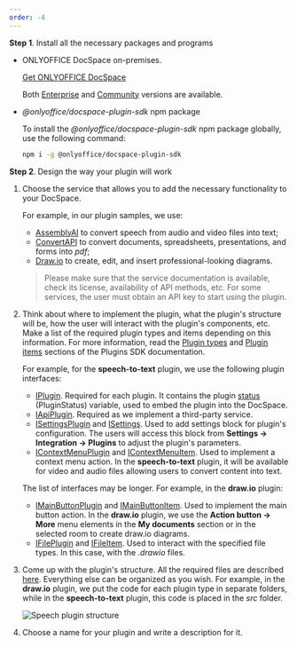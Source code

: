 ```yaml
---
order: -4
---
```


**Step 1**. Install all the necessary packages and programs

- ONLYOFFICE DocSpace on-premises.

  [Get ONLYOFFICE DocSpace](https://www.onlyoffice.com/download-docspace.aspx?from=api#docspace-enterprise)

  Both [Enterprise](https://helpcenter.onlyoffice.com/installation/docspace-enterprise-index.aspx?from=api) and [Community](https://helpcenter.onlyoffice.com/installation/docspace-community-index.aspx?from=api) versions are available.

- *@onlyoffice/docspace-plugin-sdk* npm package

  To install the *@onlyoffice/docspace-plugin-sdk* npm package globally, use the following command:

  ``` sh
  npm i -g @onlyoffice/docspace-plugin-sdk
  ```

**Step 2**. Design the way your plugin will work

1. Choose the service that allows you to add the necessary functionality to your DocSpace.

   For example, in our plugin samples, we use:

   - [AssemblyAI](https://www.assemblyai.com/) to convert speech from audio and video files into text;
   - [ConvertAPI](https://www.convertapi.com/) to convert documents, spreadsheets, presentations, and forms into *pdf*;
   - [Draw.io](https://www.drawio.com/) to create, edit, and insert professional-looking diagrams.
   > Please make sure that the service documentation is available, check its license, availability of API methods, etc. For some services, the user must obtain an API key to start using the plugin.

2. Think about where to implement the plugin, what the plugin's structure will be, how the user will interact with the plugin's components, etc. Make a list of the required plugin types and items depending on this information. For more information, read the [Plugin types](../../Coding%20Plugin/Plugin%20Types/index.md) and [Plugin items](../../Coding%20Plugin/Plugin%20Items/index.md) sections of the Plugins SDK documentation.

   For example, for the **speech-to-text** plugin, we use the following plugin interfaces:

   - [IPlugin](../../Coding%20Plugin/Plugin%20Types/Plugin/index.md). Required for each plugin. It contains the plugin [status](../../Coding%20Plugin/Plugin%20Types/Plugin/index.md#status) (PluginStatus) variable, used to embed the plugin into the DocSpace.
   - [IApiPlugin](../../Coding%20Plugin/Plugin%20Types/APIPlugin/index.md). Required as we implement a third-party service.
   - [ISettingsPlugin](../../Coding%20Plugin/Plugin%20Types/SettingsPlugin/index.md) and [ISettings](https://github.com/ONLYOFFICE/docspace-plugin-sdk/blob/master/src/interfaces/settings/ISettings.ts). Used to add settings block for plugin's configuration. The users will access this block from **Settings -> Integration -> Plugins** to adjust the plugin's parameters.
   - [IContextMenuPlugin](../../Coding%20Plugin/Plugin%20Types/ContextMenuPlugin/index.md) and [IContextMenuItem](../../Coding%20Plugin/Plugin%20Items/ContextMenuItem/index.md). Used to implement a context menu action. In the **speech-to-text** plugin, it will be available for video and audio files allowing users to convert content into text.

   The list of interfaces may be longer. For example, in the **draw\.io** plugin:

   - [IMainButtonPlugin](../../Coding%20Plugin/Plugin%20Types/MainButtonPlugin/index.md) and [IMainButtonItem](../../Coding%20Plugin/Plugin%20Items/MainButtonItem/index.md). Used to implement the main button action. In the **draw\.io** plugin, we use the **Action button -> More** menu elements in the **My documents** section or in the selected room to create draw\.io diagrams.
   - [IFilePlugin](../../Coding%20Plugin/Plugin%20Types/FilePlugin/index.md) and [IFileItem](../../Coding%20Plugin/Plugin%20Items/FileItem/index.md). Used to interact with the specified file types. In this case, with the *.drawio* files.

3. Come up with the plugin's structure. All the required files are described [here](../../Plugin%20Structure/index.md). Everything else can be organized as you wish. For example, in the **draw\.io** plugin, we put the code for each plugin type in separate folders, while in the **speech-to-text** plugin, this code is placed in the *src* folder.

   ![Speech plugin structure](/assets/images/docspace/speech-plugin-structure.png)

4. Choose a name for your plugin and write a description for it.
